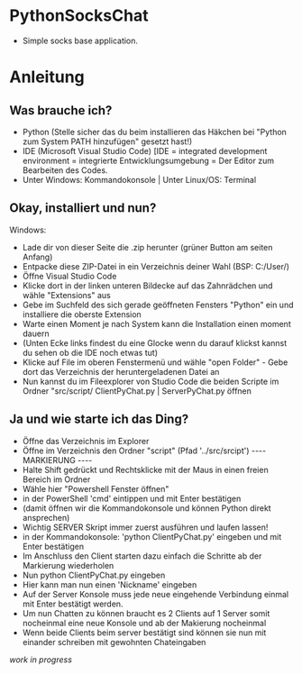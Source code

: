 # PythonSocksChat
- Simple socks base application.

# Anleitung

## Was brauche ich?

- Python (Stelle sicher das du beim installieren das Häkchen bei "Python zum System PATH hinzufügen" gesetzt hast!)
- IDE (Microsoft Visual Studio Code) [IDE = integrated development environment = integrierte Entwicklungsumgebung = Der Editor zum Bearbeiten des Codes.
- Unter Windows: Kommandokonsole | Unter Linux/OS: Terminal

## Okay, installiert und nun?

Windows:
- Lade dir von dieser Seite die .zip herunter (grüner Button am seiten Anfang)
- Entpacke diese ZIP-Datei in ein Verzeichnis deiner Wahl (BSP: C:/User/<DEIN BENUTZERNAME>)
- Öffne Visual Studio Code
- Klicke dort in der linken unteren Bildecke auf das Zahnrädchen und wähle "Extensions" aus
- Gebe im Suchfeld des sich gerade geöffneten Fensters "Python" ein und installiere die oberste Extension
- Warte einen Moment je nach System kann die Installation einen moment dauern
- (Unten Ecke links findest du eine Glocke wenn du darauf klickst kannst du sehen ob die IDE noch etwas tut)
- Klicke auf File im oberen Fenstermenü und wähle "open Folder" - Gebe dort das Verzeichnis der heruntergeladenen Datei an
- Nun kannst du im Fileexplorer von Studio Code die beiden Scripte im Ordner "src/script/ ClientPyChat.py | ServerPyChat.py öffnen 

## Ja und wie starte ich das Ding?

- Öffne das Verzeichnis im Explorer
- Öffne im Verzeichnis den Ordner "script"  (Pfad '../src/srcipt')
  ---- MARKIERUNG ----
- Halte Shift gedrückt und Rechtsklicke mit der Maus in einen freien Bereich im Ordner
- Wähle hier "Powershell Fenster öffnen"
- in der PowerShell 'cmd' eintippen und mit Enter bestätigen
- (damit öffnen wir die Kommandokonsole und können Python direkt ansprechen)
- Wichtig SERVER Skript immer zuerst ausführen und laufen lassen!
- in der Kommandokonsole: 'python ClientPyChat.py' eingeben und mit Enter bestätigen
- Im Anschluss den Client starten dazu einfach die Schritte ab der Markierung wiederholen
- Nun python ClientPyChat.py eingeben
- Hier kann man nun einen 'Nickname' eingeben
- Auf der Server Konsole muss jede neue eingehende Verbindung einmal mit Enter bestätigt werden.
- Um nun Chatten zu können braucht es 2 Clients auf 1 Server somit nocheinmal eine neue Konsole und ab der Makierung nocheinmal
- Wenn beide Clients beim server bestätigt sind können sie nun mit einander schreiben mit gewohnten Chateingaben

*work in progress*
